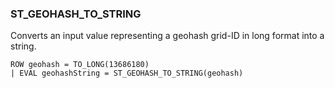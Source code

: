 <!--
This is generated by ESQL's AbstractFunctionTestCase. Do no edit it. See ../README.md for how to regenerate it.
-->

### ST_GEOHASH_TO_STRING
Converts an input value representing a geohash grid-ID in long format into a string.

```
ROW geohash = TO_LONG(13686180)
| EVAL geohashString = ST_GEOHASH_TO_STRING(geohash)
```
